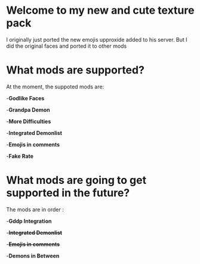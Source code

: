 # Welcome to my new and cute texture pack
I originally just ported the new emojis upproxide added to his server. 
But I did the original faces and ported it to other mods 
# What mods are supported? 
At the moment, the suppoted mods are:

-**Godlike Faces** 

-**Grandpa Demon**

-**More Difficulties** 

-**Integrated Demonlist**

-**Emojis in comments**

-**Fake Rate**
# What mods are going to get supported in the future? 
The mods are in order :

-**Gddp Integration**

-~~**Integrated Demonlist**~~

-~~**Emojis in comments**~~

-**Demons in Between**


